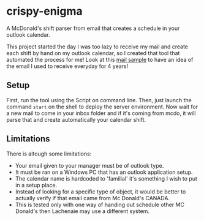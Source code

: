 # crispy-enigma
A McDonald's shift parser from email that creates a schedule in your outlook calendar.

This project started the day I was too lazy to receive my mail and create each shift by hand on my outlook calendar, so I created that tool that automated the process for me! Look at this [mail sample](SampleMail.txt) to have an idea of the email I used to receive everyday for 4 years!

## Setup
First, run the tool using the Script on command line. Then, just launch the command `start` on the shell to deploy the server environment. Now wait for a new mail to come in your inbox folder and if it's coming from mcdo, it will parse that and create automatically your calendar shift.


## Limitations
There is altough some limitations:
 - Your email given to your manager must be of outlook type.
 - It must be ran on a Windows PC that has an outlook application setup.
 - The calendar name is hardcoded to 'familial' it's something I wish to put in a setup place.
 - Instead of looking for a specific type of object, it would be better to actually verify if that email came from Mc Donald's CANADA.
 - This is tested only with one way of handing out schedule other MC Donald's then Lachenaie may use a different system.

